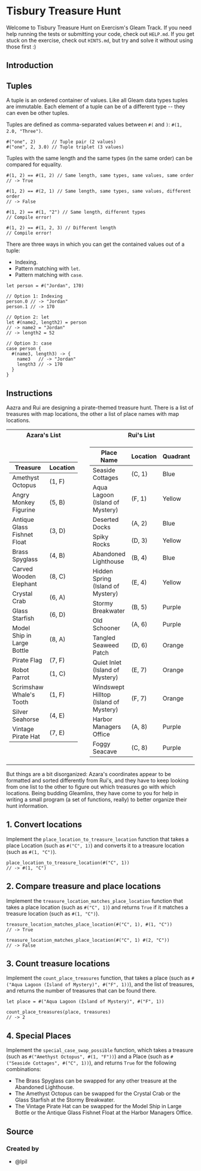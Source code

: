 # Tisbury Treasure Hunt

Welcome to Tisbury Treasure Hunt on Exercism's Gleam Track.
If you need help running the tests or submitting your code, check out `HELP.md`.
If you get stuck on the exercise, check out `HINTS.md`, but try and solve it without using those first :)

## Introduction

## Tuples

A tuple is an ordered container of values. Like all Gleam data types tuples are immutable.
Each element of a tuple can be of a different type -- they can even be other tuples.

Tuples are defined as comma-separated values between `#(` and `)`: `#(1, 2.0, "Three")`.

```gleam
#("one", 2)      // Tuple pair (2 values)
#("one", 2, 3.0) // Tuple triplet (3 values)
```

Tuples with the same length and the same types (in the same order) can be compared for equality.

```gleam
#(1, 2) == #(1, 2) // Same length, same types, same values, same order
// -> True

#(1, 2) == #(2, 1) // Same length, same types, same values, different order
// -> False

#(1, 2) == #(1, "2") // Same length, different types
// Compile error!

#(1, 2) == #(1, 2, 3) // Different length
// Compile error!
```

There are three ways in which you can get the contained values out of a tuple:

- Indexing.
- Pattern matching with `let`.
- Pattern matching with `case`.

```gleam
let person = #("Jordan", 170)

// Option 1: Indexing
person.0 // -> "Jordan"
person.1 // -> 170

// Option 2: let
let #(name2, length2) = person
// -> name2 = "Jordan"
// -> length2 = 52

// Option 3: case
case person {
  #(name3, length3) -> {
    name3   // -> "Jordan"
    length3 // -> 170
  }
}
```

## Instructions

Aazra and Rui are designing a pirate-themed treasure hunt. There is a list of treasures with map locations, the other a list of place names with map locations.

<table>
<tr><th>Azara's List</th><th></th><th>Rui's List</th></tr>
<tr><td>

| Treasure                    | Location |
| --------------------------- | -------- |
| Amethyst Octopus            | (1, F)   |
| Angry Monkey Figurine       | (5, B)   |
| Antique Glass Fishnet Float | (3, D)   |
| Brass Spyglass              | (4, B)   |
| Carved Wooden Elephant      | (8, C)   |
| Crystal Crab                | (6, A)   |
| Glass Starfish              | (6, D)   |
| Model Ship in Large Bottle  | (8, A)   |
| Pirate Flag                 | (7, F)   |
| Robot Parrot                | (1, C)   |
| Scrimshaw Whale's Tooth     | (1, F)   |
| Silver Seahorse             | (4, E)   |
| Vintage Pirate Hat          | (7, E)   |

</td><td></td><td>

| Place Name                            | Location | Quadrant |
| ------------------------------------- | -------- | -------- |
| Seaside Cottages                      | (C, 1) | Blue      |
| Aqua Lagoon (Island of Mystery)       | (F, 1) | Yellow    |
| Deserted Docks                        | (A, 2) | Blue      |
| Spiky Rocks                           | (D, 3) | Yellow    |
| Abandoned Lighthouse                  | (B, 4) | Blue      |
| Hidden Spring (Island of Mystery)     | (E, 4) | Yellow    |
| Stormy Breakwater                     | (B, 5) | Purple    |
| Old Schooner                          | (A, 6) | Purple    |
| Tangled Seaweed Patch                 | (D, 6) | Orange    |
| Quiet Inlet (Island of Mystery)       | (E, 7) | Orange    |
| Windswept Hilltop (Island of Mystery) | (F, 7) | Orange    |
| Harbor Managers Office                | (A, 8) | Purple    |
| Foggy Seacave                         | (C, 8) | Purple    |

</td></tr>
</table>

But things are a bit disorganized: Azara's coordinates appear to be formatted and sorted differently from Rui's, and they have to keep looking from one list to the other to figure out which treasures go with which locations. Being budding Gleamlins, they have come to you for help in writing a small program (a set of functions, really) to better organize their hunt information.

## 1. Convert locations

Implement the `place_location_to_treasure_location` function that takes a place Location (such as `#("C", 1)`) and converts it to a treasure location (such as `#(1, "C")`).

```gleam
place_location_to_treasure_location(#("C", 1))
// -> #(1, "C")
```

## 2. Compare treasure and place locations

Implement the `treasure_location_matches_place_location` function that takes a place location (such as `#("C", 1)`) and returns `True` if it matches a treasure location (such as `#(1, "C")`).

```gleam
treasure_location_matches_place_location(#("C", 1), #(1, "C"))
// -> True

treasure_location_matches_place_location(#("C", 1) #(2, "C"))
// -> False
```

## 3. Count treasure locations

Implement the `count_place_treasures` function, that takes a place (such as `#("Aqua Lagoon (Island of Mystery)", #("F", 1))`), and the list of treasures, and returns the number of treasures that can be found there.

```gleam
let place = #("Aqua Lagoon (Island of Mystery)", #("F", 1))

count_place_treasures(place, treasures)
// -> 2
```

## 4. Special Places

Implement the `special_case_swap_possible` function, which takes a treasure (such as `#("Amethyst Octopus", #(1, "F"))`) and a Place (such as `#("Seaside Cottages", #("C", 1))`), and returns `True` for the following combinations:

- The Brass Spyglass can be swapped for any other treasure at the Abandoned Lighthouse.
- The Amethyst Octopus can be swapped for the Crystal Crab or the Glass Starfish at the Stormy Breakwater.
- The Vintage Pirate Hat can be swapped for the Model Ship in Large Bottle or the Antique Glass Fishnet Float at the Harbor Managers Office.

## Source

### Created by

- @lpil